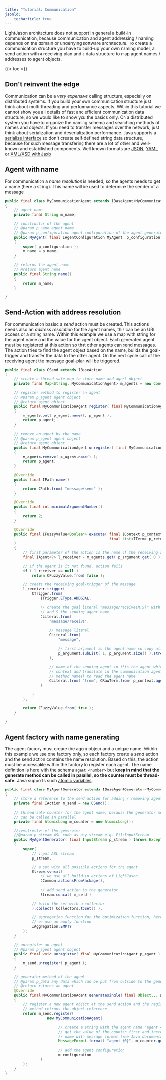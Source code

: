 ```yaml
---
title: "Tutorial: Communication"
jsonld:
    techarticle: true
---
```


LightJason architecture does not support in general a build-in communication, because communication and 
agent addressing / naming depends on the domain or underlying software architecture. To create a 
communication structure you have to build-up your own naming model, a send action with a receiving plan and 
a data structure to map agent names / addresses to agent objects.

{{< toc >}}

## Don't reinvent the edge

Communication can be a _very expensive_ calling structure, especially on distributed systems. If you build your own communication structure
just think about multi-threading and performance aspects. Within this tutorial we cannot show you all details of fast and efficient communication
data structure, so we would like to show you the basics only. On a distributed system you have to organize the naming schema and searching methods
of names and objects. If you need to transfer messages over the network, just think about serialization and deserialization performance.
Java supports a [serialize interface](https://docs.oracle.com/javase/tutorial/jndi/objects/serial.html) so don't create self-defined string
data structure, because for such message transfering there are a lot of other and well-known and estabilished components. Well known formats
are [JSON](https://de.wikipedia.org/wiki/JavaScript_Object_Notation), [YAML](https://de.wikipedia.org/wiki/YAML) or [XML/XSD with Jaxb](https://de.wikipedia.org/wiki/Java_Architecture_for_XML_Binding)


## Agent with name

For communication a _name resolution_ is needed, so the agents needs to get a name (here a string). This name will be used to determine the sender
of a message

```java
public final class MyCommunicationAgent extends IBaseAgent<MyCommunicationAgent>
{
    // agent name
    private final String m_name;

    // constructor of the agent
    // @param p_name agent name
    // @param p_configuration agent configuration of the agent generator
    public MyAgent( final IAgentConfiguration MyAgent  p_configuration )
    {
        super( p_configuration );
        m_name = p_name;
    }
    
    // returns the agent name
    // @return agent name
    public final String name()
    {
        return m_name;
    }

}
```

## Send-Action with address resolution

For communication basisc a _send_ action must be created. This actions needs also an _address resolution_ for the agent names, this can be an URL access or a string name. Within this example we use a map with string for the agent name and the value for the agent object. Each generated agent must be registered at this action so that other agents can send messages. The action tries to find the agent object based on the name, builds the goal-trigger and transfer the data to the other agent. On the next cycle call of the receiving
agent the message goal-plan will be triggered.

```java
public final class CSend extends IBaseAction
{
    // create a thread-safe map to store name and agent object
    private final Map<String, MyCommunicationAgent> m_agents = new ConcurrentHashMap<>();

    // register method to register an agent
    // @param p_agent agent object    
    // @return agent object
    public final MyCommunicationAgent register( final MyCommunicationAgent p_agent )
    {
        m_agents.put( p_agent.name(), p_agent );
        return p_agent;
    }
    
    // remove an agent by the name
    // @param p_agent agent object
    // @return agent object
    public final MyCommunicationAgent unregister( final MyCommunicationAgent p_agent )
    {
        m_agents.remove( p_agent.name() );
        return p_agent;
    }

    @Override
    public final IPath name()
    {
        return CPath.from( "message/send" );
    }

    @Override
    public final int minimalArgumentNumber()
    {
        return 2;
    }

    @Override
    public final IFuzzyValue<Boolean> execute( final IContext p_context, final boolean p_parallel, final List<ITerm> p_argument, 
                                               final List<ITerm> p_return, final List<ITerm> p_annotation
    )
    {
        // first parameter of the action is the name of the receiving agent
        final IAgent<?> l_receiver = m_agents.get( p_argument.get( 0 ).<String>raw() );
        
        // if the agent is it not found, action fails
        if ( l_receiver == null )
            return CFuzzyValue.from( false );

        // create the receiving goal-trigger of the message
        l_receiver.trigger(
            CTrigger.from(
                ITrigger.EType.ADDGOAL,
                
                // create the goal literal "message/receive(M,S)" with M is the message literal
                // and S the sending agent name
                CLiteral.from(
                    "message/receive",
                    
                    // message literal
                    CLiteral.from(
                        "message",
                        
                        // first argument is the agent name so copy all other arguments to the message literal
                        p_argument.subList( 1, p_argument.size() ).stream().map( i -> CRawTerm.from( i.raw() ) )
                    ),
                    
                    // name of the sending agent in this the agent which calls the send action is read from
                    // context and translate in the communication agent, the communication agent has got the
                    // method name() to read the agent name
                    CLiteral.from( "from", CRawTerm.from( p_context.agent().<MyCommunicationAgent>raw().name() ) )
                )
                
            )
        );

        return CFuzzyValue.from( true );
    }

}
```


## Agent factory with name generating

The agent factory must create the agent object and a unique name. Within this example we use one factory only, so
each factory create a _send_ action and the send action contains the name resolution. Based on this, the action must
be accessable within the factory to register each agent. The name definition is here with the schema ```agent <number>```
but __keep in mind that the generate method can be called in parallel, so the counter must be thread-safe.__ Java
supports such [atomic variables](https://docs.oracle.com/javase/tutorial/essential/concurrency/atomicvars.html).


```java
public final class MyAgentGenerator extends IBaseAgentGenerator<MyCommunicationAgent>
{
    // store a reference to the send action for adding / removing agents
    private final IAction m_send = new CSend();
    
    // thread-safe counter for the agent name, because the generator method
    // can be called in parallel
    private final AtomicLong m_counter = new AtomicLong();

    //constructor of the generator
    //@param p_stream ASL code as any stream e.g. FileInputStream
    public MyAgentGenerator( final InputStream p_stream ) throws Exception
    {
        super(
            // input ASL stream
            p_stream,

            // a set with all possible actions for the agent
            Stream.concat(
                // we use all build-in actions of LightJason
                CCommon.actionsFromPackage(),
                
                // add send action to the generator
                Stream.concat( m_send )
                
            // build the set with a collector
            ).collect( Collectors.toSet() ),

            // aggregation function for the optimization function, here
            // we use an empty function
            IAggregation.EMPTY
        );
    }
    
    // unregister an agent
    // @param p_agent agent object
    public final void unregister( final MyCommunicationAgent p_agent )
    {
        m_send.unregister( p_agent );
    }

    // generator method of the agent
    // @param p_data any data which can be put from outside to the generator method
    // @return returns an agent
    @Override
    public final MyCommunicationAgent generatesingle( final Object... p_data )
    {
        // register a new agent object at the send action and the register
        // method retruns the object reference
        return m_send.register( 
                   new MyCommunicationAgent( 
            
                        // create a string with the agent name "agent <number>"
                        // get the value of the counter first and increment, build the agent
                        // name with message format (see Java documentation)
                        MessageFormat.format( "agent {0}", m_counter.getAndIncrement() ),
                
                        // add the agent configuration
                        m_configuration 
                )
        );
    }
}
```




